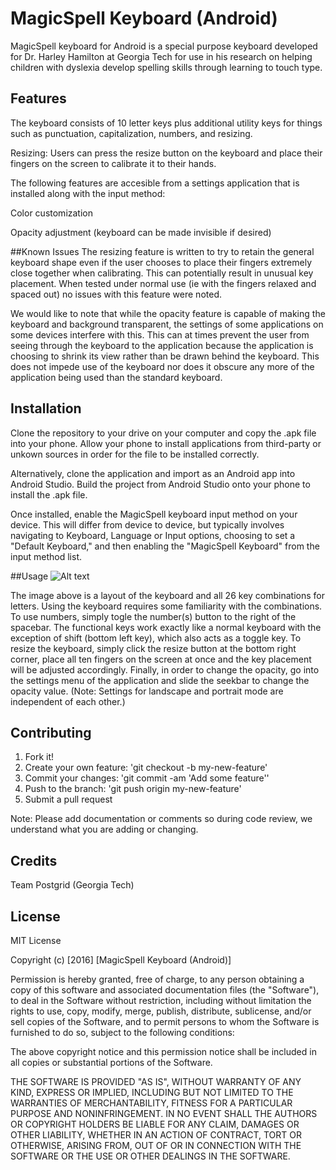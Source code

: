 # MagicSpell Keyboard (Android)
MagicSpell keyboard for Android is a special purpose keyboard developed for Dr. Harley Hamilton at Georgia Tech for use in his 
research on helping children with dyslexia develop spelling skills through learning to touch type. 

## Features
The keyboard consists of 10 letter keys plus additional utility keys for things such as punctuation, capitalization, numbers, and resizing.

Resizing: Users can press the resize button on the keyboard and place their fingers on the screen to calibrate it to their hands.

The following features are accesible from a settings application that is installed along with the input method:

Color customization

Opacity adjustment (keyboard can be made invisible if desired)

##Known Issues
The resizing feature is written to try to retain the general keyboard shape even if the user chooses to place their fingers
extremely close together when calibrating. This can potentially result in unusual key placement. When tested under normal use (ie with the fingers relaxed and spaced out) no issues with this feature were noted.

We would like to note that while the opacity feature is capable of making the keyboard and background transparent, the settings of some applications on some devices interfere with this. This can at times prevent the user from seeing through the keyboard to the application because the application is choosing to shrink its view rather than be drawn behind the keyboard. This does not impede use of the keyboard nor does it obscure any more of the application being used than the standard keyboard.

## Installation
Clone the repository to your drive on your computer and copy the
.apk file into your phone. Allow your phone to install applications
from third-party or unkown sources in order for the file to be installed
correctly.

Alternatively, clone the application and import as an Android app into Android Studio.
Build the project from Android Studio onto your phone to install the .apk file.

Once installed, enable the MagicSpell keyboard input method on your device. This will differ from device to device, but
typically involves navigating to Keyboard, Language or Input options, choosing to set a "Default Keyboard," and then enabling 
the "MagicSpell Keyboard" from the input method list.

##Usage
![Alt text](https://goo.gl/r6UcZh "Keyboard Instructions")

The image above is a layout of the keyboard and all 26 key combinations for letters.
Using the keyboard requires some familiarity with the combinations.
To use numbers, simply togle the number(s) button to the right of
the spacebar. The functional keys work exactly like a normal keyboard with the
exception of shift (bottom left key), which also acts as a toggle key. To resize
the keyboard, simply click the resize button at the bottom right corner, place all 
ten fingers on the screen at once and the key placement will be adjusted accordingly.
Finally, in order to change the opacity, go into the settings menu of the application
and slide the seekbar to change the opacity value. (Note: Settings for landscape
and portrait mode are independent of each other.)

## Contributing

1. Fork it!
2. Create your own feature: 'git checkout -b my-new-feature'
3. Commit your changes: 'git commit -am 'Add some feature''
4. Push to the branch: 'git push origin my-new-feature'
5. Submit a pull request

Note: Please add documentation or comments so during code review, we understand what you are adding or changing.

## Credits
Team Postgrid (Georgia Tech)

## License

MIT License

Copyright (c) [2016] [MagicSpell Keyboard (Android)]

Permission is hereby granted, free of charge, to any person obtaining a copy
of this software and associated documentation files (the "Software"), to deal
in the Software without restriction, including without limitation the rights
to use, copy, modify, merge, publish, distribute, sublicense, and/or sell
copies of the Software, and to permit persons to whom the Software is
furnished to do so, subject to the following conditions:

The above copyright notice and this permission notice shall be included in all
copies or substantial portions of the Software.

THE SOFTWARE IS PROVIDED "AS IS", WITHOUT WARRANTY OF ANY KIND, EXPRESS OR
IMPLIED, INCLUDING BUT NOT LIMITED TO THE WARRANTIES OF MERCHANTABILITY,
FITNESS FOR A PARTICULAR PURPOSE AND NONINFRINGEMENT. IN NO EVENT SHALL THE
AUTHORS OR COPYRIGHT HOLDERS BE LIABLE FOR ANY CLAIM, DAMAGES OR OTHER
LIABILITY, WHETHER IN AN ACTION OF CONTRACT, TORT OR OTHERWISE, ARISING FROM,
OUT OF OR IN CONNECTION WITH THE SOFTWARE OR THE USE OR OTHER DEALINGS IN THE
SOFTWARE.
